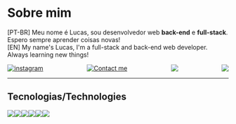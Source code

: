 # Sobre mim
[PT-BR] Meu nome é Lucas, sou desenvolvedor web **back-end** e **full-stack**. Espero sempre aprender coisas novas! <br>
[EN] My name's Lucas, I'm a full-stack and back-end web developer. Always learning new things! 


<div style="display: flex; justify-content: space-between">
<a href="https://www.instagram.com/lu_cass.7/"><img align="top" alt="instagram" src="https://img.shields.io/badge/Instagram-E4405F?style=for-the-badge&logo=instagram&logoColor=white"></a>
<a href="mailto:pedrolucasbezerra3@gmail.com"><img align="center" alt="Contact me" src="https://img.shields.io/badge/Gmail-D14836?style=for-the-badge&logo=gmail&logoColor=white"></a>
<a href="https://leetcode.com/u/acejsaul/"><img align="center" src="https://img.shields.io/badge/-LeetCode-FFA116?style=for-the-badge&logo=LeetCode&logoColor=black"></a>
<a href="https://www.linkedin.com/in/pedro-lucas-de-sousa-bezerra-a8729731a/"><img align="center" src="https://img.shields.io/badge/LinkedIn-0077B5?style=for-the-badge&logo=linkedin&logoColor=white"></a>
</div>
  
<hr>

## Tecnologias/Technologies
<div style="display: flex;">
<img src="https://img.shields.io/badge/Java-ED8B00?style=for-the-badge&logo=openjdk&logoColor=white">
<img src="https://img.shields.io/badge/Python-14354C?style=for-the-badge&logo=python&logoColor=white">
<img src="https://img.shields.io/badge/MySQL-005C84?style=for-the-badge&logo=mysql&logoColor=white">
<img src="https://img.shields.io/badge/HTML5-E34F26?style=for-the-badge&logo=html5&logoColor=white">
<img src="https://img.shields.io/badge/CSS3-1572B6?style=for-the-badge&logo=css3&logoColor=white">
<img src="https://img.shields.io/badge/GIT-E44C30?style=for-the-badge&logo=git&logoColor=white">
</div>

